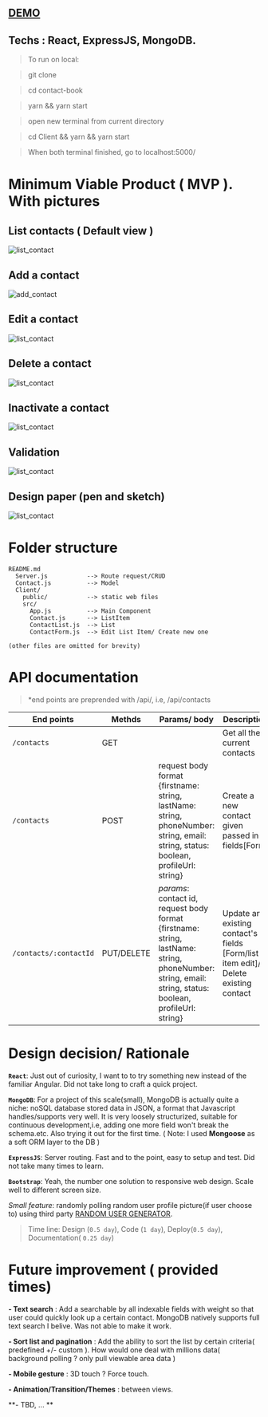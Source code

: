 ## [DEMO](http://murmuring-plateau-74881.herokuapp.com)

## Techs : React, ExpressJS, MongoDB. 

> To run on local:

> git clone

> cd contact-book

> yarn && yarn start

> open new terminal from current directory

> cd Client && yarn && yarn start

> When both terminal finished, go to localhost:5000/

# Minimum Viable Product ( MVP ). With pictures

## List contacts ( Default view )

![list_contact](https://raw.githubusercontent.com/hoduc/contact-demo/master/demo/list.gif)

## Add a contact

![add_contact](https://raw.githubusercontent.com/hoduc/contact-demo/master/demo/add.gif)

## Edit a contact

![list_contact](https://raw.githubusercontent.com/hoduc/contact-demo/master/demo/edit.gif)

## Delete a contact

![list_contact](https://raw.githubusercontent.com/hoduc/contact-demo/master/demo/delete.gif)

## Inactivate a contact

![list_contact](https://raw.githubusercontent.com/hoduc/contact-demo/master/demo/inactivate.gif)

## Validation

![list_contact](https://raw.githubusercontent.com/hoduc/contact-demo/master/demo/validation.gif)

## Design paper (pen and sketch)

![list_contact](https://raw.githubusercontent.com/hoduc/contact-demo/master/demo/design.gif)


# Folder structure
```
README.md
  Server.js           --> Route request/CRUD
  Contact.js          --> Model
  Client/
    public/           --> static web files
    src/
      App.js          --> Main Component
      Contact.js      --> ListItem
      ContactList.js  --> List
      ContactForm.js  --> Edit List Item/ Create new one

(other files are omitted for brevity)
```

# API documentation

> *end points are preprended with /api/, i.e, /api/contacts

| End points | Methds | Params/ body | Description                  |
| --------- | ------ | ------------ | -----------------------------|
| `/contacts` | GET    |              | Get all the current contacts |
| `/contacts` | POST   | request body format {firstname: string, lastName: string, phoneNumber: string, email: string, status: boolean, profileUrl: string} | Create a new contact given passed in fields[Form]|
| `/contacts/:contactId` | PUT/DELETE | *params*: contact id, request body format {firstname: string, lastName: string, phoneNumber: string, email: string, status: boolean, profileUrl: string} | Update an existing contact's fields [Form/list item edit]/ Delete existing contact |


# Design decision/ Rationale

**`React`**: Just out of curiosity, I want to to try something new instead of the familiar Angular. Did not take long to craft a quick project.

**`MongoDB`**: For a project of this scale(small), MongoDB is actually quite a niche: noSQL database stored data in JSON, a format that Javascript handles/supports very well. It is very loosely structurized, suitable for continuous development,i.e, adding one more field won't break the schema.etc. Also trying it out for the first time.
( Note: I used **Mongoose** as a soft ORM layer to the DB )

**`ExpressJS`**: Server routing. Fast and to the point, easy to setup and test. Did not take many times to learn.

**`Bootstrap`**: Yeah, the number one solution to responsive web design. Scale well to different screen size.

*Small feature*: randomly polling random user profile picture(if user choose to) using third party [RANDOM USER GENERATOR](https://randomuser.me/).

> Time line: Design (`0.5 day`), Code (`1 day`), Deploy(`0.5 day`), Documentation( `0.25 day`)

# Future improvement ( provided times)

**- Text search** : Add a searchable by all indexable fields with weight so that user could quickly look up a certain contact. MongoDB natively supports full text search I belive. Was not able to make it work.

**- Sort list and pagination** : Add the ability to sort the list by certain criteria( predefined +/- custom ). How would one deal with millions data( background polling ? only pull viewable area data )

**- Mobile gesture** : 3D touch ? Force touch.

**- Animation/Transition/Themes** : between views.

**- TBD, ... **
